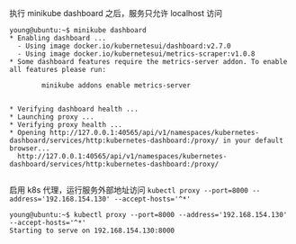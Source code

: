 
执行 minikube dashboard 之后，服务只允许 localhost 访问
```
young@ubuntu:~$ minikube dashboard
* Enabling dashboard ...
  - Using image docker.io/kubernetesui/dashboard:v2.7.0
  - Using image docker.io/kubernetesui/metrics-scraper:v1.0.8
* Some dashboard features require the metrics-server addon. To enable all features please run:

        minikube addons enable metrics-server


* Verifying dashboard health ...
* Launching proxy ...
* Verifying proxy health ...
* Opening http://127.0.0.1:40565/api/v1/namespaces/kubernetes-dashboard/services/http:kubernetes-dashboard:/proxy/ in your default browser...
  http://127.0.0.1:40565/api/v1/namespaces/kubernetes-dashboard/services/http:kubernetes-dashboard:/proxy/


```

启用 k8s 代理，运行服务外部地址访问 `kubectl proxy --port=8000 --address='192.168.154.130' --accept-hosts='^*'`

```
young@ubuntu:~$ kubectl proxy --port=8000 --address='192.168.154.130' --accept-hosts='^*'
Starting to serve on 192.168.154.130:8000

```
